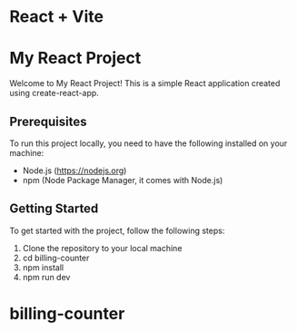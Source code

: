 # React + Vite
# My React Project

Welcome to My React Project! This is a simple React application created using create-react-app.

## Prerequisites

To run this project locally, you need to have the following installed on your machine:

- Node.js (https://nodejs.org)
- npm (Node Package Manager, it comes with Node.js)

## Getting Started

To get started with the project, follow the following steps:

1. Clone the repository to your local machine
2. cd billing-counter
3. npm install
4. npm run dev

# billing-counter

